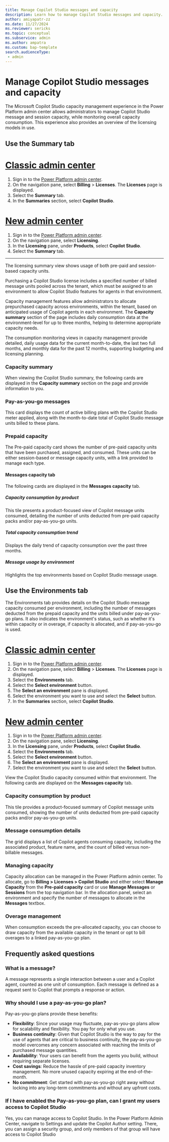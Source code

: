 ```yaml
---
title: Manage Copilot Studio messages and capacity 
description: Learn how to manage Copilot Studio messages and capacity.
author: amiyapatr-zz
ms.date: 11/27/2024
ms.reviewer: sericks
ms.topic: conceptual
ms.subservice: admin
ms.author: ampatra
ms.custom: bap-template
search.audienceType: 
 - admin
---
```


# Manage Copilot Studio messages and capacity 

The Microsoft Copilot Studio capacity management experience in the Power Platform admin center allows administrators to manage Copilot Studio message and session capacity, while monitoring overall capacity consumption. This experience also provides an overview of the licensing models in use.

## Use the Summary tab

# [Classic admin center](#tab/classic)

1. Sign in to the [Power Platform admin center](https://admin.powerplatform.microsoft.com/).
1. On the navigation pane, select **Billing** > **Licenses**. The **Licenses** page is displayed.
1. Select the **Summary** tab.
2. In the **Summaries** section, select **Copilot Studio**.


# [New admin center](#tab/new)

1. Sign in to the [Power Platform admin center](https://admin.powerplatform.microsoft.com/).
1. On the navigation pane, select **Licensing**.
1. In the **Licensing** pane, under **Products**, select **Copilot Studio**.
1. Select the **Summary** tab.

---

The licensing summary view shows usage of both pre-paid and session-based capacity units.

Purchasing a Copilot Studio license includes a specified number of billed message units pooled across the tenant, which must be assigned to an environment to allow Copilot Studio features for agents in that environment.

Capacity management features allow administrators to allocate prepurchased capacity across environments, within the tenant, based on anticipated usage of Copilot agents in each environment. The **Capacity summary** section of the page includes daily consumption data at the environment-level for up to three months, helping to determine appropriate capacity needs.

The consumption monitoring views in capacity management provide detailed, daily usage data for the current month-to-date, the last two full months, and monthly data for the past 12 months, supporting budgeting and licensing planning.

### Capacity summary

When viewing the Copilot Studio summary, the following cards are displayed in the **Capacity summary** section on the page and provide information to you.

### Pay-as-you-go messages
This card displays the count of active billing plans with the Copilot Studio meter applied, along with the month-to-date total of Copilot Studio message units billed to these plans.

### Prepaid capacity
The Pre-paid capacity card shows the number of pre-paid capacity units that have been purchased, assigned, and consumed. These units can be either session-based or message capacity units, with a link provided to manage each type.

#### Messages capacity tab

The following cards are displayed in the **Messages capacity** tab.

##### Capacity consumption by product
This tile presents a product-focused view of Copilot message units consumed, detailing the number of units deducted from pre-paid capacity packs and/or pay-as-you-go units.
 
##### Total capacity consumption trend
Displays the daily trend of capacity consumption over the past three months.

##### Message usage by environment
Highlights the top environments based on Copilot Studio message usage.

## Use the Environments tab
The Environments tab  provides details on the Copilot Studio message capacity consumed per environment, including the number of messages deducted from the prepaid capacity and the units billed under pay-as-you-go plans. It also indicates the environment's status, such as whether it's within capacity or in overage, if capacity is allocated, and if pay-as-you-go is used.

# [Classic admin center](#tab/classic)

1. Sign in to the [Power Platform admin center](https://admin.powerplatform.microsoft.com/).
1. On the navigation pane, select **Billing** > **Licenses**. The **Licenses** page is displayed.
1. Select the **Environments** tab.
1. Select the **Select environment** button.
1. The **Select an environment** pane is displayed.
1. Select the environment you want to use and select the **Select** button.
1. In the **Summaries** section, select **Copilot Studio**.


# [New admin center](#tab/new)

1. Sign in to the [Power Platform admin center](https://admin.powerplatform.microsoft.com/).
1. On the navigation pane, select **Licensing**.
1. In the **Licensing** pane, under **Products**, select **Copilot Studio**.
1. Select the **Environments** tab.
1. Select the **Select environment** button.
1. The **Select an environment** pane is displayed.
1. Select the environment you want to use and select the **Select** button.
 
View the Copilot Studio capacity consumed within that environment. The following cards are displayed on the **Messages capacity** tab.

### Capacity consumption by product
This tile provides a product-focused summary of Copilot message units consumed, showing the number of units deducted from pre-paid capacity packs and/or pay-as-you-go units.

### Message consumption details
The grid displays a list of Copilot agents consuming capacity, including the associated product, feature name, and the count of billed versus non-billable messages.

### Managing capacity
Capacity allocation can be managed in the Power Platform admin center. To allocate, go to **Billing > Licenses > Copilot Studio** and either select **Manage Capacity** from the **Pre-paid capacity** card or use **Manage Messages** or **Sessions** from the top navigation bar. In the allocation panel, select an environment and specify the number of messages to allocate in the **Messages** textbox.

### Overage management
When consumption exceeds the pre-allocated capacity, you can choose to draw capacity from the available capacity in the tenant or opt to bill overages to a linked pay-as-you-go plan.

## Frequently asked questions

### What is a message?

A message represents a single interaction between a user and a Copilot agent, counted as one unit of consumption. Each message is defined as a request sent to Copilot that prompts a response or action.

### Why should I use a pay-as-you-go plan?
Pay-as-you-go plans provide these benefits:

- **Flexibility**: Since your usage may fluctuate, pay-as-you-go plans allow for scalability and flexibility. You pay for only what you use.
- **Business continuity**: Given that Copilot Studio is the way to pay for the use of agents that are critical to business continuity, the pay-as-you-go model overcomes any concern associated with reaching the limits of purchased message quantities.
- **Availability**: Your users can benefit from the agents you build, without requiring separate licenses.
- **Cost savings**: Reduce the hassle of pre-paid capacity inventory management. No more unused capacity expiring at the end-of-the-month.
- **No commitment**: Get started with pay-as-you-go right away without locking into any long-term commitments and without any upfront costs.

### If I have enabled the Pay-as-you-go plan, can I grant my users access to Copilot Studio
Yes, you can manage access to Copilot Studio. In the Power Platform Admin Center, navigate to Settings and update the Copilot Author setting. There, you can assign a security group, and only members of that group will have access to Copilot Studio
